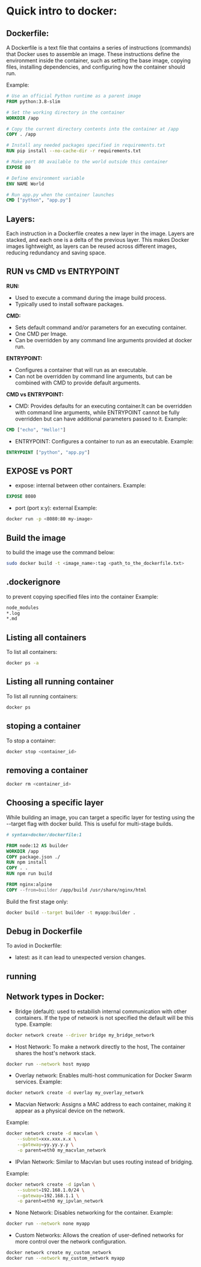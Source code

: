 # Quick intro to docker: 

## Dockerfile: 
A Dockerfile is a text file that contains a series of instructions (commands) that Docker uses to assemble an image. These instructions define the environment inside the container, such as setting the base image, copying files, installing dependencies, and configuring how the container should run.

Example: 
```Dockerfile 
# Use an official Python runtime as a parent image
FROM python:3.8-slim

# Set the working directory in the container
WORKDIR /app

# Copy the current directory contents into the container at /app
COPY . /app

# Install any needed packages specified in requirements.txt
RUN pip install --no-cache-dir -r requirements.txt

# Make port 80 available to the world outside this container
EXPOSE 80

# Define environment variable
ENV NAME World

# Run app.py when the container launches
CMD ["python", "app.py"]
```

## Layers: 
Each instruction in a Dockerfile creates a new layer in the image. Layers are stacked, and each one is a delta of the previous layer. This makes Docker images lightweight, as layers can be reused across different images, reducing redundancy and saving space.

## RUN vs CMD vs ENTRYPOINT 
**RUN:**
- Used to execute a command during the image build process.
- Typically used to install software packages.

**CMD:**
- Sets default command and/or parameters for an executing container.
- One CMD per Image. 
- Can be overridden by any command line arguments provided at docker run.

**ENTRYPOINT:**
- Configures a container that will run as an executable.
- Can not be overridden by command line arguments, but can be combined with CMD to provide default arguments.

**CMD vs ENTRYPOINT:**
- CMD: Provides defaults for an executing container.It can be overridden with command line arguments, while ENTRYPOINT cannot be fully overridden but can have additional parameters passed to it.
Example: 
```Dockerfile
CMD ["echo", "Hello!"]
```
- ENTRYPOINT: Configures a container to run as an executable.
Example: 
```Dockerfile
ENTRYPOINT ["python", "app.py"]
```

## EXPOSE vs PORT
- expose: internal between other containers. 
Example: 
```Dockerfile
EXPOSE 8080
```
- port (port x:y): external 
Example:
```bash
docker run -p <8080:80 my-image>
```

## Build the image 
to build the image use the command below:
```bash
sudo docker build -t <image_name>:tag <path_to_the_dockerfile.txt>
```

## .dockerignore
to prevent copying  specified files into the container 
Example: 
```bash
node_modules
*.log
*.md
```

## Listing all containers 
To list all containers: 
```bash
docker ps -a
```

## Listing all running container 
To list all running containers: 
```bash
docker ps
```

## stoping a container 
To stop a container:
```bash
docker stop <container_id>
```
## removing a container 
```bash
docker rm <container_id>
```






## Choosing a specific layer 
While building an image, you can target a specific layer for testing using the --target flag with docker build. This is useful for multi-stage builds.

```Dockerfile
# syntax=docker/dockerfile:1

FROM node:12 AS builder
WORKDIR /app
COPY package.json ./
RUN npm install
COPY . .
RUN npm run build

FROM nginx:alpine
COPY --from=builder /app/build /usr/share/nginx/html

```
Build the first stage only:

```bash
docker build --target builder -t myapp:builder .
```

## Debug in Dockerfile 
To aviod in Dockerfile:
- latest:  as it can lead to unexpected version changes.



## running 


## Network types in Docker: 
- Bridge (default): used to estabilish internal communication with other containers. If the type of network is not specified the default will be this type. 
Example:
```bash
docker network create --driver bridge my_bridge_network
```

- Host Network: To make a network directly to the host, The container shares the host's network stack.
```bash
docker run --network host myapp
```

- Overlay network: Enables multi-host communication for Docker Swarm services.
Example: 
```bash
docker network create -d overlay my_overlay_network

```

- Macvian Network: Assigns a MAC address to each container, making it appear as a physical device on the network.

Example: 
```bash
docker network create -d macvlan \
    --subnet=xxx.xxx.x.x \
    --gateway=yy.yy.y.y \
    -o parent=eth0 my_macvlan_network

```

- IPvlan Network: Similar to Macvlan but uses routing instead of bridging.

Example: 
```bash
docker network create -d ipvlan \
    --subnet=192.168.1.0/24 \
    --gateway=192.168.1.1 \
    -o parent=eth0 my_ipvlan_network

```

- None Network: Disables networking for the container.
Example: 

```bash
docker run --network none myapp
```


- Custom Networks: Allows the creation of user-defined networks for more control over the network configuration.

```bash
docker network create my_custom_network
docker run --network my_custom_network myapp
```





